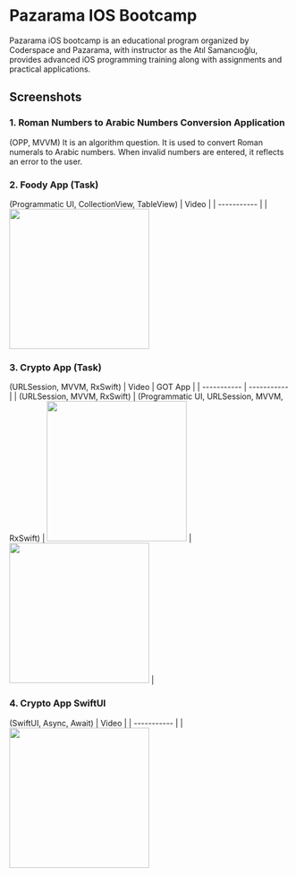 # Pazarama IOS Bootcamp
 Pazarama iOS bootcamp is an educational program organized by Coderspace and Pazarama, with instructor as the Atıl Samancıoğlu, provides advanced iOS programming training along with assignments and practical applications.

## Screenshots

### 1. Roman Numbers to Arabic Numbers Conversion Application
(OPP, MVVM)
It is an algorithm question. It is used to convert Roman numerals to Arabic numbers. When invalid numbers are entered, it reflects an error to the user.

### 2. Foody App (Task)
(Programmatic UI, CollectionView, TableView)
| Video  |
| ----------- |
| <img width="250px" src="https://github.com/Berkayszk/FoodyApp/assets/77547509/e9b7ab4c-698a-4f3e-b76e-fe5034a2289a">

### 3. Crypto App (Task)
(URLSession, MVVM, RxSwift)
| Video  | GOT App | 
| ----------- | ----------- |
| (URLSession, MVVM, RxSwift) | (Programmatic UI, URLSession, MVVM, RxSwift)
| <img width="250px" src="https://github.com/Berkayszk/CryptoApp/assets/77547509/d831220a-94c3-4a37-8e43-205422305546"> | <img width="250px" src="https://github.com/Berkayszk/PazaramaIOSBootcamp/assets/77547509/bbbd4f39-3245-4d9d-a929-5f15c4866b33"> |

### 4. Crypto App SwiftUI 
(SwiftUI, Async, Await)
| Video  |
| ----------- |
| <img width="250px" src="https://github.com/Berkayszk/PazaramaIOSBootcamp/assets/77547509/0bd9de36-e0e3-4a69-b83d-9acc53cdfb00">


